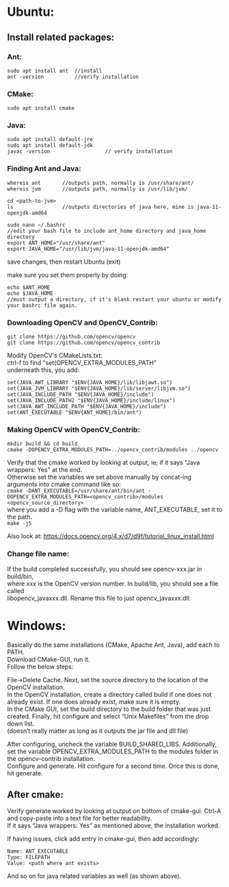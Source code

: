 # Ubuntu: 
## Install related packages: </br>

### Ant:
```
sudo apt install ant  //install
ant -version          //verify installation
```

### CMake:
`sudo apt install cmake`

### Java:
```
sudo apt install default-jre
sudo apt install default-jdk
javac -version                  // verify installation
```

### Finding Ant and Java:
```
whereis ant       //outputs path, normally is /usr/share/ant/
whereis jvm       //outputs path, normally is /usr/lib/jvm/

cd <path-to-jvm>
ls                //outputs directories of java here, mine is java-11-openjdk-amd64

sudo nano ~/.bashrc
//edit your bash file to include ant_home directory and java_home directory
export ANT_HOME="/usr/share/ant"
export JAVA_HOME="/usr/lib/jvm/java-11-openjdk-amd64"
```

save changes, then restart Ubuntu (exit)

make sure you set them properly by doing:
```
echo $ANT_HOME
echo $JAVA_HOME
//must output a directory, if it's blank restart your ubuntu or modify your bashrc file again.
```

### Downloading OpenCV and OpenCV_Contrib:

```
git clone https://github.com/opencv/opencv
git clone https://github.com/opencv/opencv_contrib
```

Modify OpenCV's CMakeLists.txt: </br>
ctrl-f to find "set(OPENCV_EXTRA_MODULES_PATH" </br>
underneath this, you add:

```
set(JAVA_AWT_LIBRARY "$ENV{JAVA_HOME}/lib/libjawt.so")
set(JAVA_JVM_LIBRARY "$ENV{JAVA_HOME}/lib/server/libjvm.so")
set(JAVA_INCLUDE_PATH "$ENV{JAVA_HOME}/include")
set(JAVA_INCLUDE_PATH2 "$ENV{JAVA_HOME}/include/linux")
set(JAVA_AWT_INCLUDE_PATH "$ENV{JAVA_HOME}/include")
set(ANT_EXECUTABLE "$ENV{ANT_HOME}/bin/ant")
```

### Making OpenCV with OpenCV_Contrib:

```
mkdir build && cd build
cmake -DOPENCV_EXTRA_MODULES_PATH=../opencv_contrib/modules ../opencv
```

Verify that the cmake worked by looking at output, ie; if it says "Java wrappers: Yes" at the end. </br>
Otherwise set the variables we set above manually by concat-ing arguments into cmake command like so: </br>
`cmake -DANT_EXECUTABLE=/usr/share/ant/bin/ant -DOPENCV_EXTRA_MODULES_PATH=<opencv_contrib>/modules <opencv_source_directory>` </br>
where you add a -D flag with the variable name, ANT_EXECUTABLE, set it to the path.  </br>
`make -j5`

Also look at: https://docs.opencv.org/4.x/d7/d9f/tutorial_linux_install.html

### Change file name:
If the build completed successfully, you should see opencv-xxx.jar in build/bin, </br>
where xxx is the OpenCV version number. In build/lib, you should see a file called </br>
libopencv_javaxxx.dll. Rename this file to just opencv_javaxxx.dll.

# Windows:
Basically do the same installations (CMake, Apache Ant, Java), add each to PATH. </br>
Download CMake-GUI, run it. </br>
Follow the below steps:

File->Delete Cache. Next, set the source directory to the location of the OpenCV installation. </br>
In the OpenCV installation, create a directory called build if one does not already exist. If one does already exist, make sure it is empty. </br>
In the CMake GUI, set the build directory to the build folder that was just created. Finally, hit configure and select “Unix Makefiles” from the drop down list. </br>
(doesn’t really matter as long as it outputs the jar file and dll file)

After configuring, uncheck the variable BUILD_SHARED_LIBS. Additionally, set the variable OPENCV_EXTRA_MODULES_PATH to the modules folder in the opencv-contrib installation. </br>
Configure and generate. Hit configure for a second time. Once this is done, hit generate.

## After cmake:
Verify generate worked by looking at output on bottom of cmake-gui. Ctrl-A and copy-paste into a text file for better readability. </br>
If it says “Java wrappers: Yes” as mentioned above, the installation worked.

If having issues, click add entry in cmake-gui, then add accordingly: </br>
```
Name: ANT_EXECUTABLE
Type: FILEPATH
Value: <path where ant exists>
```

And so on for java related variables as well (as shown above).
